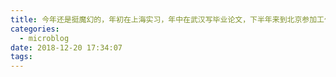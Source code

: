 ```yaml
---
title: 今年还是挺魔幻的，年初在上海实习，年中在武汉写毕业论文，下半年来到北京参加工作。
categories:
  - microblog
date: 2018-12-20 17:34:07
tags:
---
```

